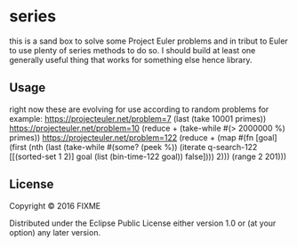 # series

this is a sand box to solve some Project Euler problems and in tribut to Euler to use plenty of series methods to do so. I should build at least one generally useful thing that works for something else hence library.

## Usage

right now these are evolving for use according to random problems for example:
https://projecteuler.net/problem=7
(last (take 10001 primes))
https://projecteuler.net/problem=10
(reduce + (take-while #(> 2000000 %) primes))
https://projecteuler.net/problem=122
(reduce +
  (map
    #(fn [goal]
      (first
        (nth
	  (last
	    (take-while #(some? (peek %))
	      (iterate
	        q-search-122
		[[(sorted-set 1 2)] goal (list (bin-time-122 goal)) false]))) 2)))
  (range 2 201)))

## License

Copyright © 2016 FIXME

Distributed under the Eclipse Public License either version 1.0 or (at
your option) any later version.
